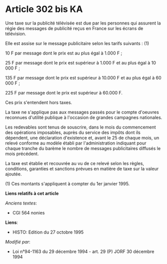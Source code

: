 # Article 302 bis KA

Une taxe sur la publicité télévisée est due par les personnes qui assurent la régie des messages de publicité reçus en France
sur les écrans de télévision.

Elle est assise sur le message publicitaire selon les tarifs suivants : (1)

10 F par message dont le prix est au plus égal à 1.000 F ;

25 F par message dont le prix est supérieur à 1.000 F et au plus égal à 10 000 F ;

135 F par message dont le prix est supérieur à 10.000 F et au plus égal à 60 000 F ;

225 F par message dont le prix est supérieur à 60.000 F.

Ces prix s'entendent hors taxes.

La taxe ne s'applique pas aux messages passés pour le compte d'oeuvres reconnues d'utilité publique à l'occasion de grandes
campagnes nationales.

Les redevables sont tenus de souscrire, dans le mois du commencement des opérations imposables, auprès du service des impôts
dont ils dépendent, une déclaration d'existence et, avant le 25 de chaque mois, un relevé conforme au modèle établi par
l'administration indiquant pour chaque tranche du barème le nombre de messages publicitaires diffusés le mois précédent.

La taxe est établie et recouvrée au vu de ce relevé selon les règles, conditions, garanties et sanctions prévues en matière
de taxe sur la valeur ajoutée.

(1) Ces montants s'appliquent à compter du 1er janvier 1995.

**Liens relatifs à cet article**

_Anciens textes_:

  - CGI 564 nonies

**Liens**:

  - HISTO: Edition du 27 octobre 1995

_Modifié par_:

  - Loi n°94-1163 du 29 décembre 1994 - art. 29 (P) JORF 30 décembre 1994
